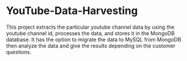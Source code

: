 # YouTube-Data-Harvesting
This project extracts the particular youtube channel data by using the youtube channel id, processes the data, and stores it in the MongoDB database. It has the option to migrate the data to MySQL from MongoDB then analyze the data and give the results depending on the customer questions.
